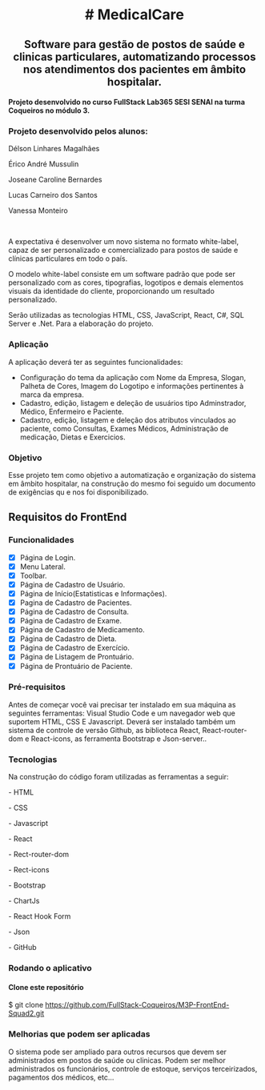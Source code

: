 
<h1 align="center"> 
	 # MedicalCare 
</h1>

<h2 align="center">Software para gestão de postos de saúde e clinicas particulares, automatizando processos nos atendimentos dos pacientes em âmbito hospitalar.</h2>


<h4>Projeto desenvolvido no curso FullStack Lab365 SESI SENAI na turma Coqueiros no módulo 3.</h4>
<h3>Projeto desenvolvido pelos alunos:</h3>
<p>Délson Linhares Magalhães</p>
<p>Érico André Mussulin</p>
<p>Joseane Caroline Bernardes</p>
<p>Lucas Carneiro dos Santos</p>
<p>Vanessa Monteiro</p>
<p> </p>
<p>A expectativa é desenvolver um novo sistema no formato white-label, capaz de ser personalizado e comercializado para postos de saúde e clínicas particulares em todo o
país.</p>
<p>O modelo white-label consiste em um software padrão que pode ser personalizado com as cores, tipografias, logotipos e demais elementos visuais da identidade do cliente,
proporcionando um resultado personalizado.</p>
<p>Serão utilizadas as tecnologias HTML, CSS, JavaScript, React, C#, SQL Server e .Net. Para a elaboração do projeto.</p>

### Aplicação
A aplicação deverá ter as seguintes funcionalidades:
  -  Configuração do tema da aplicação com Nome da Empresa, Slogan, Palheta de Cores, Imagem do Logotipo e informações pertinentes à marca da empresa.
  -  Cadastro, edição, listagem e deleção de usuários tipo Adminstrador, Médico, Enfermeiro e Paciente.
  -  Cadastro, edição, listagem e deleção dos atributos vinculados ao paciente, como Consultas, Exames Médicos, Administração de medicação, Dietas e Exercicios.

### Objetivo

Esse projeto tem como objetivo a automatização e organização do sistema em âmbito hospitalar, na construção do mesmo foi seguido um documento de exigências qu e nos foi disponibilizado.

<h2>Requisitos do FrontEnd</h2>


### Funcionalidades

- [x] Página de Login.
- [x] Menu Lateral.
- [x] Toolbar.
- [x] Página de Cadastro de Usuário.
- [x] Página de Início(Estatisticas e Informações).
- [x] Pagina de Cadastro de Pacientes.
- [x] Página de Cadastro de Consulta.
- [x] Página de Cadastro de Exame.
- [x] Página de Cadastro de Medicamento.
- [x] Página de Cadastro de Dieta.
- [x] Página de Cadastro de Exercício.
- [x] Página de Listagem de Prontuário.
- [x] Página de Prontuário de Paciente.

### Pré-requisitos

<p>Antes de começar você vai precisar ter instalado em sua máquina as seguintes ferramentas:
Visual Studio Code e um navegador web que suportem HTML, CSS E Javascript. Deverá ser instalado também um sistema
de controle de versão Github, as biblioteca React, React-router-dom e React-icons, as ferramenta Bootstrap e 
Json-server..</p>

### Tecnologias
<p>Na construção do código foram utilizadas as ferramentas a seguir:</p>
<p>- HTML</p>
<p>- CSS</p>
<p>- Javascript</p>
<p>- React</p>
<p>- Rect-router-dom</p>
<p>- Rect-icons</p>
<p>- Bootstrap</p>
<p>- ChartJs</p>
<p>- React Hook Form</p>
<p>- Json</p>
<p>- GitHub</p>


### Rodando o aplicativo
#### Clone este repositório
$ git clone <https://github.com/FullStack-Coqueiros/M3P-FrontEnd-Squad2.git>

### Melhorias que podem ser aplicadas
<p> O sistema pode ser ampliado para outros recursos que devem ser administrados em postos de saúde ou clinicas. Podem ser melhor administrados os funcionários, controle de estoque, serviços terceirizados, pagamentos dos médicos, etc...</p>


